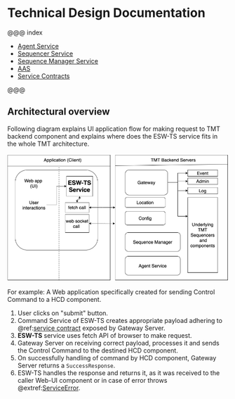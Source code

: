 # Technical Design Documentation

@@@ index

- [Agent Service](agent-service.md)
- [Sequencer Service](../technical/sequencer-service.md)
- [Sequence Manager Service](sequence-manager-service.md)
- [AAS](auth-components.md)
- [Service Contracts](../common/contract.md)

@@@

## Architectural overview

Following diagram explains UI application flow for making request to TMT backend component and explains where does the ESW-TS service fits in the whole TMT architecture.

![esw-ts-overview](../assets/esw-ts-architecture-overview.png)

For example:
A Web application specifically created for sending Control Command to a HCD component.

1. User clicks on "submit" button.
1. Command Service of ESW-TS creates appropriate payload adhering to @ref:[service contract](../common/contract.md) exposed by Gateway Server.
1. **ESW-TS** service uses fetch API of browser to make request.
1. Gateway Server on receiving correct payload, processes it and sends the Control Command to the destined HCD component.
1. On successfully handling of command by HCD component, Gateway Server returns a `SuccessResponse`.
1. ESW-TS handles the response and returns it, as it was received to the caller Web-UI component
   or in case of error throws @extref:[ServiceError](ts-docs:classes/models.serviceerror.html).
